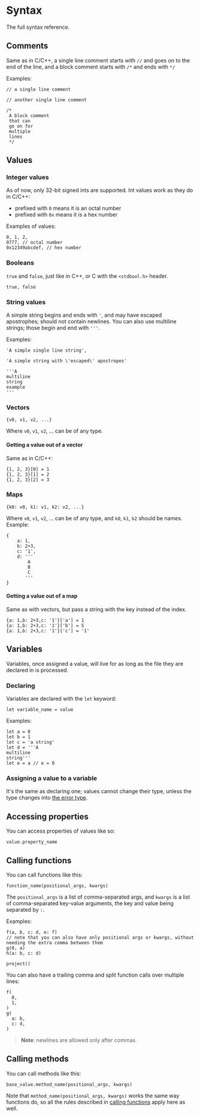 # Syntax

The full syntax reference.

## Comments
Same as in C/C++, a single line comment starts with `//` and goes
on to the end of the line, and a block comment starts with `/*`
and ends with `*/`

Examples:

```leafbuild
// a single line comment

// another single line comment

/*
 A block comment
 that can
 go on for
 multiple
 lines
 */
```


## Values

### Integer values
As of now, only 32-bit signed ints are supported.
Int values work as they do in C/C++:
- prefixed with `0` means it is an octal number
- prefixed with `0x` means it is a hex number

Examples of values:
```leafbuild
0, 1, 2,
0777, // octal number
0x12349abcdef, // hex number
```

### Booleans
`true` and `false`, just like in C++, or C with the `<stdbool.h>` header.

```leafbuild
true, false
```

### String values
A simple string begins and ends with `'`, and may have escaped apostrophes;
should not contain newlines.
You can also use multiline strings; those begin and end with `'''`.

Examples:
```leafbuild
'A simple single line string',

'A simple string with \'escaped\' apostropes'

'''A
multiline
string
example
'''
```

### Vectors
```leafbuild
{v0, v1, v2, ...}
```

Where `v0`, `v1`, `v2`, ... can be of any type.

#### Getting a value out of a vector

Same as in C/C++:

```leafbuild
{1, 2, 3}[0] = 1
{1, 2, 3}[1] = 2
{1, 2, 3}[2] = 3
```

### Maps
```leafbuild
{k0: v0, k1: v1, k2: v2, ...}
```

Where `v0`, `v1`, `v2`, ... can be of any type, and `k0`, `k1`, `k2` should be names.
Example:

```leafbuild
{
    a: 1,
    b: 2+3,
    c: '1',
    d: '''
        A
        B
        C
       '''
}
```

#### Getting a value out of a map
Same as with vectors, but pass a string with the key instead of the index.
```leafbuild
{a: 1,b: 2+3,c: '1'}['a'] = 1
{a: 1,b: 2+3,c: '1'}['b'] = 5
{a: 1,b: 2+3,c: '1'}['c'] = '1'
```

## Variables

Variables, once assigned a value, will live for as long as the file
they are declared in is processed.

### Declaring
Variables are declared with the `let` keyword:

```leafbuild
let variable_name = value
```

Examples:

```leafbuild
let a = 0
let b = 1
let c = 'a string'
let d = '''A
multiline
string'''
let e = a // e = 0
```

### Assigning a value to a variable
It's the same as declaring one; values cannot change their type, unless the type changes into [the error type](reference/special_types/error.md).

## Accessing properties

You can access properties of values like so:

```leafbuild
value.property_name
```

## Calling functions

You can call functions like this:
```leafbuild
function_name(positional_args, kwargs)
```

The `positional_args` is a list of comma-separated args, and `kwargs`
is a list of comma-separated key-value arguments, the key and value
being separated by `:`.

Examples:

```leafbuild
f(a, b, c: d, e: f)
// note that you can also have only positional args or kwargs, without needing the extra comma between them
g(0, a)
h(a: b, c: d)

project()
```

You can also have a trailing comma and split function calls over multiple lines:
```leafbuild
f(
  0,
  1,
)
g(
  a: b,
  c: d,
)
```

> **Note**: newlines are allowed only after commas.

## Calling methods

You can call methods like this:

```leafbuild
base_value.method_name(positional_args, kwargs)
```

Note that `method_name(positional_args, kwargs)` works the same way functions do,
so all the rules described in [calling functions](#calling-functions) apply here
as well.